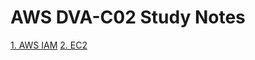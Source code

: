 # AWS DVA-C02 Study Notes

[1. AWS IAM](https://github.com/yestj/StudyNotes/blob/main/AWS/DVA/1.%20IAM.md)
[2. EC2](https://github.com/yestj/StudyNotes/blob/main/AWS/DVA/2.%20EC2.md)

